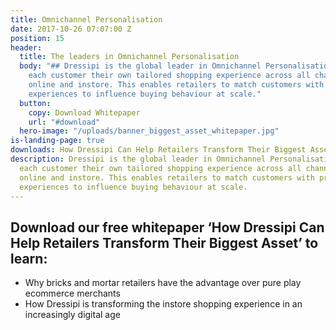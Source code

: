 ```yaml
---
title: Omnichannel Personalisation
date: 2017-10-26 07:07:00 Z
position: 15
header:
  title: The leaders in Omnichannel Personalisation
  body: "## Dressipi is the global leader in Omnichannel Personalisation. We give
    each customer their own tailored shopping experience across all channels and devices
    online and instore. This enables retailers to match customers with products and
    experiences to influence buying behaviour at scale."
  button:
    copy: Download Whitepaper
    url: "#download"
  hero-image: "/uploads/banner_biggest_asset_whitepaper.jpg"
is-landing-page: true
downloads: How Dressipi Can Help Retailers Transform Their Biggest Asset Whitepaper
description: Dressipi is the global leader in Omnichannel Personalisation. We give
  each customer their own tailored shopping experience across all channels and devices
  online and instore. This enables retailers to match customers with products and
  experiences to influence buying behaviour at scale.
---
```


## Download our free whitepaper ‘How Dressipi Can Help Retailers Transform Their Biggest Asset’ to learn:

* Why bricks and mortar retailers have the advantage over pure play ecommerce merchants
* How Dressipi is transforming the instore shopping experience in an increasingly digital age